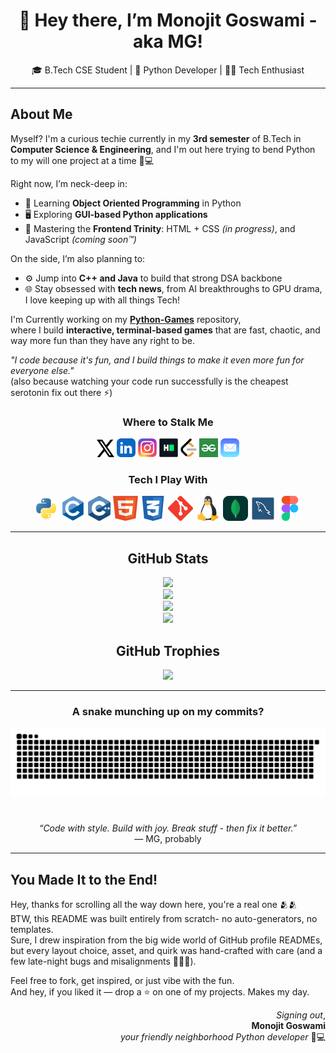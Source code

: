 <div align="center">

# 👋 Hey there, I’m Monojit Goswami - aka **MG**!

🎓 B.Tech CSE Student | 🧠 Python Developer | 🧑‍💻 Tech Enthusiast

<hr>

</div>

##  About Me 
Myself? I'm a curious techie currently in my **3rd semester** of B.Tech in **Computer Science & Engineering**, and I'm out here trying to bend Python to my will one project at a time 🐍💻

Right now, I’m neck-deep in:
- 🔄 Learning **Object Oriented Programming** in Python  
- 🖥️ Exploring **GUI-based Python applications**  
- 🎨 Mastering the **Frontend Trinity**: HTML + CSS *(in progress)*, and JavaScript *(coming soon™)*  

On the side, I’m also planning to:
- ⚙️ Jump into **C++ and Java** to build that strong DSA backbone  
- 🌐 Stay obsessed with **tech news**, from AI breakthroughs to GPU drama, I love keeping up with all things Tech!

I'm Currently working on my [**Python-Games**](https://github.com/monojitgoswami69/Python-Games) repository,  
where I build **interactive, terminal-based games** that are fast, chaotic, and way more fun than they have any right to be.

*"I code because it's fun, and I build things to make it even more fun for everyone else."*  
(also because watching your code run successfully is the cheapest serotonin fix out there ⚡)

<div align="center">

<h3> Where to Stalk Me </h3>

<a href="https://x.com/monojitgoswami9"><picture><source media="(prefers-color-scheme: dark)" srcset="assets/findme/x_dark.svg" /><source media="(prefers-color-scheme: light)" srcset="assets/findme/x_light.svg" /><img src="assets/findme/x_light.svg" alt="X (formerly Twitter)" height="28" /></picture></a>
<a href="https://linkedin.com/in/monojitgoswami69"><img src="assets/findme/linkedin.svg" alt="LinkedIn" height="30" /></a>
<a href="https://instagram.com/monojitgoswami69"><img src="assets/findme/instagram.svg" alt="Instagram" height="30" /></a>
<a href="https://www.hackerrank.com/monojitgoswami69"><img src="assets/findme/hackerrank.png" alt="HackerRank" height="30" /></a>
<a href="https://www.leetcode.com/mg69"><picture><source media="(prefers-color-scheme: dark)" srcset="assets/findme/leetcode_dark.png" /><source media="(prefers-color-scheme: light)" srcset="assets/findme/leetcode_light.png" /><img src="assets/findme/leetcode_light.png" alt="LeetCode" height="30" /></picture></a>
<a href="https://www.geeksforgeeks.org/user/monojitgoswami69/"><img src="assets/findme/gfg.png" alt="GeeksForGeeks" height="30" /></a>
<a href="mailto:monojit.goswami.0905@gmail.com?subject=Hey%20MG!&body=I%20just%20saw%20your%20README%20and..."><img src="assets/findme/mail.png" alt="Email MG" height="30" /></a>

<h3> Tech I Play With </h3>

<a href="https://www.python.org"><img src="assets/skills/python.svg" alt="Python" height="40" /></a>
<a href="https://www.cprogramming.com"><img src="assets/skills/c.svg" alt="C Language" height="40" /></a>
<a href="https://isocpp.org/"><img src="assets/skills/cpp.svg" alt="Cpp Language" height="40" /></a>
<a href="https://www.w3.org/html"><img src="assets/skills/html.svg" alt="HTML5" height="40" /></a>
<a href="https://www.w3schools.com/css"><img src="assets/skills/css.svg" alt="CSS3" height="40" /></a>
<a href="https://git-scm.com"><img src="assets/skills/git.svg" alt="Git" height="40" /></a>
<a href="https://www.linux.org"><img src="assets/skills/linux.svg" alt="Linux" height="40" /></a>
<a href="https://www.mongodb.com"><img src="assets/skills/mongodb.svg" alt="MongoDB" height="40" /></a>
<a href="https://www.mysql.com"><img src="assets/skills/sql.svg" alt="MySQL" height="40" /></a>
<a href="https://www.figma.com"><img src="assets/skills/figma.svg" alt="Figma" height="40" /></a>

<hr>

## GitHub Stats 

<picture>
  <source media="(prefers-color-scheme: dark)" srcset="https://github-readme-stats.vercel.app/api/top-langs/?username=monojitgoswami69&theme=radical&hide_border=false&show_icons=true&border_radius=25&layout=compact" />
  <source media="(prefers-color-scheme: light)" srcset="https://github-readme-stats.vercel.app/api/top-langs/?username=monojitgoswami69&theme=buefy&hide_border=false&show_icons=true&border_radius=25&layout=compact&border_color=a8a8a8" />
  <img src="https://github-readme-stats.vercel.app/api/top-langs/?username=monojitgoswami69&theme=default&hide_border=false&show_icons=true&border_radius=25&layout=compact&border_color=a8a8a8" />
</picture><br>

<picture>
  <source media="(prefers-color-scheme: dark)" srcset="https://github-readme-stats.vercel.app/api?username=monojitgoswami69&theme=radical&hide_border=false&show_icons=true&border_radius=25" />
  <source media="(prefers-color-scheme: light)" srcset="https://github-readme-stats.vercel.app/api?username=monojitgoswami69&theme=buefy&hide_border=false&show_icons=true&border_radius=25&border_color=a8a8a8" />
  <img src="https://github-readme-stats.vercel.app/api?username=monojitgoswami69&theme=default&hide_border=false&show_icons=true&border_radius=25&border_color=a8a8a8" />
</picture><br>

<picture>
  <source media="(prefers-color-scheme: dark)" srcset="https://github-readme-streak-stats.herokuapp.com/?user=monojitgoswami69&theme=radical&border_radius=25" />
  <source media="(prefers-color-scheme: light)" srcset="https://github-readme-streak-stats.herokuapp.com/?user=monojitgoswami69&theme=buefy&border_radius=25&border_color=a8a8a8" />
  <img src="https://github-readme-streak-stats.herokuapp.com/?user=monojitgoswami69&border_radius=25&border_color=a8a8a8" />
</picture><br>

<picture>
  <source media="(prefers-color-scheme: dark)" srcset="https://github-readme-activity-graph.vercel.app/graph?username=monojitgoswami69&theme=github-compact&point=00000000&custom_title=My%20Contributions&color=ffffff&area=true&hide_border=true" />
  <source media="(prefers-color-scheme: light)" srcset="https://github-readme-activity-graph.vercel.app/graph?username=monojitgoswami69&theme=github-compact&point=00000000&custom_title=My%20Contributions&hide_border=true&color=3b3b3b&area=true" />
  <img src="https://github-readme-activity-graph.vercel.app/graph?username=monojitgoswami69&theme=github-compact&point=00000000&custom_title=My%20Contributions&color=3b3b3b&hide_border=true&area=true" />
</picture><br>

## GitHub Trophies 

<picture>
    <source media="(prefers-color-scheme: dark)" srcset="https://github-profile-trophy.vercel.app/?username=monojitgoswami69&theme=radical&no-frame=false&no-bg=false&margin-w=10" />
    <source media="(prefers-color-scheme: light)" srcset="https://github-profile-trophy.vercel.app/?username=monojitgoswami69&no-frame=false&no-bg=false&margin-w=10" />
    <img src="https://github-profile-trophy.vercel.app/?username=monojitgoswami69&no-frame=false&no-bg=false&margin-w=10" />
</picture>

<hr>

<h3> A snake munching up on my commits? </h3>

<picture>
  <source media="(prefers-color-scheme: dark)" srcset="https://github.com/monojitgoswami69/monojitgoswami69/blob/output/github-snake-dark.svg" />
  <source media="(prefers-color-scheme: light)" srcset="https://github.com/monojitgoswami69/monojitgoswami69/blob/output/github-snake.svg" />
  <img src="https://github.com/monojitgoswami69/monojitgoswami69/blob/output/github-snake.svg" />
</picture>

<h1></h1>

<i>“Code with style. Build with joy. Break stuff - then fix it better.”</i> <br> — MG, probably

</div>

<hr>

## You Made It to the End!

Hey, thanks for scrolling all the way down here, you're a real one 🫂🫂 <br>
BTW, this README was built entirely from scratch- no auto-generators, no templates.  
Sure, I drew inspiration from the big wide world of GitHub profile READMEs, but every layout choice, asset, and quirk was hand-crafted with care (and a few late-night bugs and misalignments 😵‍💫💀).

Feel free to fork, get inspired, or just vibe with the fun.  
And hey, if you liked it — drop a ⭐ on one of my projects. Makes my day.

<div align="right">

*Signing out*,  <br>
**Monojit Goswami** <br>
*your friendly neighborhood Python developer* 🐍💻

</div>
